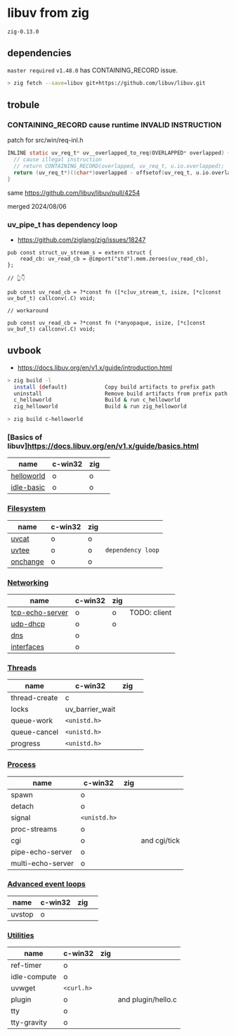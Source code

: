 # libuv from zig

`zig-0.13.0`

## dependencies

`master required` `v1.48.0` has CONTAINING_RECORD issue.

```sh
> zig fetch --save=libuv git+https://github.com/libuv/libuv.git
```

## trobule

### CONTAINING_RECORD cause runtime INVALID INSTRUCTION

patch for src/win/req-inl.h

```c
INLINE static uv_req_t* uv__overlapped_to_req(OVERLAPPED* overlapped) {
  // cause illegal instruction
  // return CONTAINING_RECORD(overlapped, uv_req_t, u.io.overlapped);
  return (uv_req_t*)((char*)overlapped - offsetof(uv_req_t, u.io.overlapped));
}
```

same https://github.com/libuv/libuv/pull/4254

merged 2024/08/06

### uv_pipe_t has dependency loop

- https://github.com/ziglang/zig/issues/18247

```zig
pub const struct_uv_stream_s = extern struct {
    read_cb: uv_read_cb = @import("std").mem.zeroes(uv_read_cb),
};

// 👆👇

pub const uv_read_cb = ?*const fn ([*c]uv_stream_t, isize, [*c]const uv_buf_t) callconv(.C) void;

// workaround

pub const uv_read_cb = ?*const fn (*anyopaque, isize, [*c]const uv_buf_t) callconv(.C) void;
```

## uvbook

- https://docs.libuv.org/en/v1.x/guide/introduction.html

```sh
> zig build -l
  install (default)            Copy build artifacts to prefix path
  uninstall                    Remove build artifacts from prefix path
  c_helloworld                 Build & run c_helloworld
  zig_helloworld               Build & run zig_helloworld

> zig build c-helloworld
```

### [Basics of libuv]https://docs.libuv.org/en/v1.x/guide/basics.html

| name                                                                               | c-win32 | zig |     |
| ---------------------------------------------------------------------------------- | ------- | --- | --- |
| [helloworld](https://github.com/libuv/libuv/blob/v1.x/docs/code/helloworld/main.c) | o       | o   |     |
| [idle-basic](https://github.com/libuv/libuv/blob/v1.x/docs/code/idle-basic/main.c) | o       | o   |     |

### [Filesystem](https://docs.libuv.org/en/v1.x/guide/filesystem.html)

| name                                                                           | c-win32 | zig |                   |
| ------------------------------------------------------------------------------ | ------- | --- | ----------------- |
| [uvcat](https://github.com/libuv/libuv/blob/v1.x/docs/code/uvcat/main.c)       | o       | o   |                   |
| [uvtee](https://github.com/libuv/libuv/blob/v1.x/docs/code/uvtee/main.c)       | o       | o   | `dependency loop` |
| [onchange](https://github.com/libuv/libuv/blob/v1.x/docs/code/onchange/main.c) | o       | o   |                   |

### [Networking](https://docs.libuv.org/en/v1.x/guide/networking.html)

| name                                                                                         | c-win32 | zig |              |
| -------------------------------------------------------------------------------------------- | ------- | --- | ------------ |
| [tcp-echo-server](https://github.com/libuv/libuv/blob/v1.x/docs/code/tcp-echo-server/main.c) | o       | o   | TODO: client |
| [udp-dhcp](https://github.com/libuv/libuv/blob/v1.x/docs/code/udp-dhcp/main.c)               | o       | o   |              |
| [dns](https://github.com/libuv/libuv/blob/v1.x/docs/code/dns/main.c)                         | o       |     |              |
| [interfaces](https://github.com/libuv/libuv/blob/v1.x/docs/code/interfaces/main.c)           | o       |     |              |

### [Threads](https://docs.libuv.org/en/v1.x/guide/threads.html)

| name          | c-win32         | zig |     |
| ------------- | --------------- | --- | --- |
| thread-create | c               |     |     |
| locks         | uv_barrier_wait |     |     |
| queue-work    | `<unistd.h>`    |     |     |
| queue-cancel  | `<unistd.h>`    |     |     |
| progress      | `<unistd.h>`    |     |     |

### [Process](https://docs.libuv.org/en/v1.x/guide/process.html)

| name              | c-win32      | zig |              |
| ----------------- | ------------ | --- | ------------ |
| spawn             | o            |     |              |
| detach            | o            |     |              |
| signal            | `<unistd.h>` |     |              |
| proc-streams      | o            |     |              |
| cgi               | o            |     | and cgi/tick |
| pipe-echo-server  | o            |     |              |
| multi-echo-server | o            |     |              |

### [Advanced event loops](https://docs.libuv.org/en/v1.x/guide/eventloops.html)

| name   | c-win32 | zig |     |
| ------ | ------- | --- | --- |
| uvstop | o       |     |     |

### [Utilities](https://docs.libuv.org/en/v1.x/guide/utilities.html)

| name         | c-win32    | zig |                    |
| ------------ | ---------- | --- | ------------------ |
| ref-timer    | o          |     |                    |
| idle-compute | o          |     |                    |
| uvwget       | `<curl.h>` |     |                    |
| plugin       | o          |     | and plugin/hello.c |
| tty          | o          |     |                    |
| tty-gravity  | o          |     |                    |

